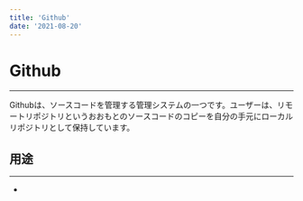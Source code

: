 ```yaml
---
title: 'Github'
date: '2021-08-20'
---
```


# Github
---

Githubは、ソースコードを管理する管理システムの一つです。ユーザーは、リモートリポジトリというおおもとのソースコードのコピーを自分の手元にローカルリポジトリとして保持しています。

## 用途
---

- 